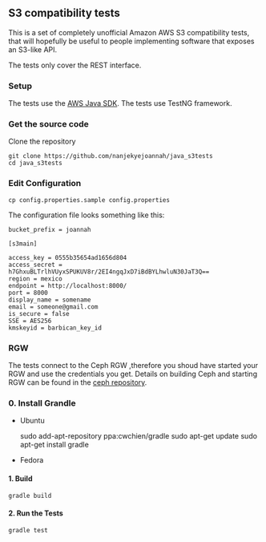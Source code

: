 
 ## S3 compatibility tests

This is a set of completely unofficial Amazon AWS S3 compatibility
tests, that will hopefully be useful to people implementing software
that exposes an S3-like API.

The tests only cover the REST interface.

### Setup

The tests use the [AWS Java SDK](). The tests use TestNG framework.

### Get the source code

Clone the repository

	git clone https://github.com/nanjekyejoannah/java_s3tests
	cd java_s3tests

### Edit Configuration

	cp config.properties.sample config.properties

The configuration file looks something like this:

	bucket_prefix = joannah
	
	[s3main]
	
	access_key = 0555b35654ad1656d804
	access_secret = h7GhxuBLTrlhVUyxSPUKUV8r/2EI4ngqJxD7iBdBYLhwluN30JaT3Q==
	region = mexico
	endpoint = http://localhost:8000/
	port = 8000
	display_name = somename
	email = someone@gmail.com
	is_secure = false
	SSE = AES256
	kmskeyid = barbican_key_id

### RGW

The tests connect to the Ceph RGW ,therefore you shoud have started your RGW and use the credentials you get. Details on building Ceph and starting RGW can be found in the [ceph repository](https://github.com/ceph/ceph).


### 0. Install Grandle
	
+ Ubuntu

	sudo add-apt-repository ppa:cwchien/gradle
	sudo apt-get update
	sudo apt-get install gradle

+ Fedora
	

	
#### 1. Build 

	gradle build

#### 2. Run the Tests

	gradle test

